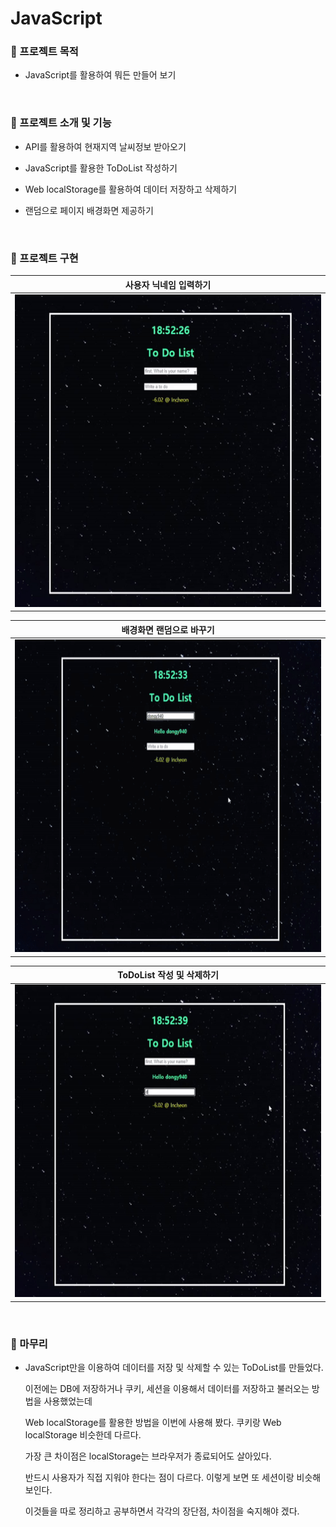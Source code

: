 # JavaScript
### 🔘 프로젝트 목적
- JavaScript를 활용하여 뭐든 만들어 보기
</br>

### 🔘 프로젝트 소개 및 기능
- API를 활용하여 현재지역 날씨정보 받아오기

- JavaScript를 활용한 ToDoList 작성하기

- Web localStorage를 활용하여 데이터 저장하고 삭제하기

- 랜덤으로 페이지 배경화면 제공하기
</br>

### 🔘 프로젝트 구현

|사용자 닉네임 입력하기|
|:-----:|
|<img src="https://raw.githubusercontent.com/dongy094/Basic_js/master/Basic_js/images/writename.gif" height="500" width="550px">

|배경화면 랜덤으로 바꾸기|
|:-----:|
|<img src="https://raw.githubusercontent.com/dongy094/Basic_js/master/Basic_js/images/bgchange.gif" height="500" width="550px">

|ToDoList 작성 및 삭제하기|
|:-----:|
|<img src="https://raw.githubusercontent.com/dongy094/Basic_js/master/Basic_js/images/writetodo.gif" height="500" width="550px">|
</br>

### 🔘 마무리
- JavaScript만을 이용하여 데이터를 저장 및 삭제할 수 있는 ToDoList를 만들었다. 

  이전에는 DB에 저장하거나 쿠키, 세션을 이용해서 데이터를 저장하고 불러오는 방법을 사용했었는데 

  Web localStorage를 활용한 방법을 이번에 사용해 봤다. 쿠키랑 Web localStorage 비슷한데 다르다. 

  가장 큰 차이점은 localStorage는 브라우저가 종료되어도 살아있다. 

  반드시 사용자가 직접 지워야 한다는 점이 다르다. 이렇게 보면 또 세션이랑 비슷해 보인다. 
    
  이것들을 따로 정리하고 공부하면서 각각의 장단점, 차이점을 숙지해야 겠다.
